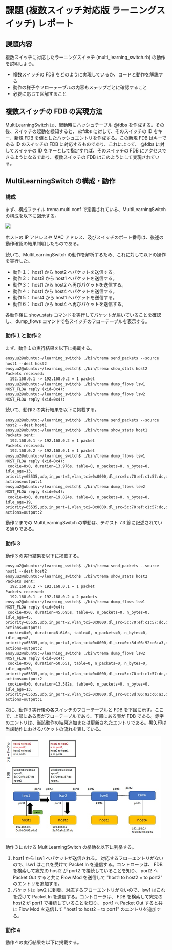 # 課題 (複数スイッチ対応版 ラーニングスイッチ) レポート

## 課題内容

複数スイッチに対応したラーニングスイッチ (multi_learning_switch.rb) の動作を説明しよう。

* 複数スイッチの FDB をどのように実現しているか、コードと動作を解説する
* 動作の様子やフローテーブルの内容もステップごとに確認すること
* 必要に応じて図解すること

## 複数スイッチの FDB の実現方法

MultiLearningSwitch は、起動時にハッシュテーブル @fdbs を作成する。その後、スイッチの起動を検知すると、 @fdbs に対して、そのスイッチの ID をキー、新規 FDB を値としたハッシュエントリを作成する。この新規 FDB はキーである ID のスイッチの FDB に対応するものであり、これによって、 @fdbs に対してスイッチの ID をキーとして指定すれば、そのスイッチの FDB にアクセスできるようになるであり、複数スイッチの FDB はこのようにして実現されている。

## MultiLearningSwitch の構成・動作

### 構成

まず、構成ファイル trema.multi.conf で定義されている、MultiLearningSwitch の構成を以下に図示する。

![](multi_learning_switch_constitution.jpeg)

ホストの IP アドレスや MAC アドレス、及びスイッチのポート番号は、後述の動作確認の結果判明したものである。

続いて、MultiLearningSwitch の動作を解析するため、これに対して以下の操作を実行した。

* 動作１： host1 から host2 へパケットを送信する。
* 動作２： host2 から host1 へパケットを送信する。
* 動作３： host1 から host2 へ再びパケットを送信する。
* 動作４： host1 から host4 へパケットを送信する。
* 動作５： host4 から host1 へパケットを送信する。
* 動作６： host1 から host4 へ再びパケットを送信する。

各動作後に show_stats コマンドを実行してパケットが届いていることを確認し、 dump_flows コマンドで各スイッチのフローテーブルを表示する。

### 動作１と動作２

まず、動作１の実行結果を以下に掲載する。

```
ensyuu2@ubuntu:~/learning_switch$ ./bin/trema send_packets --source host1 --dest host2
ensyuu2@ubuntu:~/learning_switch$ ./bin/trema show_stats host2
Packets received:
  192.168.0.1 -> 192.168.0.2 = 1 packet
ensyuu2@ubuntu:~/learning_switch$ ./bin/trema dump_flows lsw1
NXST_FLOW reply (xid=0x4):
ensyuu2@ubuntu:~/learning_switch$ ./bin/trema dump_flows lsw2
NXST_FLOW reply (xid=0x4):
```

続いて、動作２の実行結果を以下に掲載する。

```
ensyuu2@ubuntu:~/learning_switch$ ./bin/trema send_packets --source host2 --dest host1
ensyuu2@ubuntu:~/learning_switch$ ./bin/trema show_stats host1
Packets sent:
  192.168.0.1 -> 192.168.0.2 = 1 packet
Packets received:
  192.168.0.2 -> 192.168.0.1 = 1 packet
ensyuu2@ubuntu:~/learning_switch$ ./bin/trema dump_flows lsw1
NXST_FLOW reply (xid=0x4):
 cookie=0x0, duration=13.976s, table=0, n_packets=0, n_bytes=0, idle_age=13, priority=65535,udp,in_port=2,vlan_tci=0x0000,dl_src=5c:70:ef:c1:57:dc,dl_dst=0c:8d:06:92:c6:a3,nw_src=192.168.0.2,nw_dst=192.168.0.1,nw_tos=0,tp_src=0,tp_dst=0 actions=output:1
ensyuu2@ubuntu:~/learning_switch$ ./bin/trema dump_flows lsw2
NXST_FLOW reply (xid=0x4):
 cookie=0x0, duration=19.824s, table=0, n_packets=0, n_bytes=0, idle_age=19, priority=65535,udp,in_port=1,vlan_tci=0x0000,dl_src=5c:70:ef:c1:57:dc,dl_dst=0c:8d:06:92:c6:a3,nw_src=192.168.0.2,nw_dst=192.168.0.1,nw_tos=0,tp_src=0,tp_dst=0 actions=output:2
```

動作２までの MultiLearningSwitch の挙動は、テキスト 7.3 節に記述されている通りである。

### 動作３

動作３の実行結果を以下に掲載する。

```
ensyuu2@ubuntu:~/learning_switch$ ./bin/trema send_packets --source host1 --dest host2
ensyuu2@ubuntu:~/learning_switch$ ./bin/trema show_stats host2
Packets sent:
  192.168.0.2 -> 192.168.0.1 = 1 packet
Packets received:
  192.168.0.1 -> 192.168.0.2 = 2 packets
ensyuu2@ubuntu:~/learning_switch$ ./bin/trema dump_flows lsw1
NXST_FLOW reply (xid=0x4):
 cookie=0x0, duration=45.695s, table=0, n_packets=0, n_bytes=0, idle_age=45, priority=65535,udp,in_port=2,vlan_tci=0x0000,dl_src=5c:70:ef:c1:57:dc,dl_dst=0c:8d:06:92:c6:a3,nw_src=192.168.0.2,nw_dst=192.168.0.1,nw_tos=0,tp_src=0,tp_dst=0 actions=output:1
 cookie=0x0, duration=8.646s, table=0, n_packets=0, n_bytes=0, idle_age=8, priority=65535,udp,in_port=1,vlan_tci=0x0000,dl_src=0c:8d:06:92:c6:a3,dl_dst=5c:70:ef:c1:57:dc,nw_src=192.168.0.1,nw_dst=192.168.0.2,nw_tos=0,tp_src=0,tp_dst=0 actions=output:2
ensyuu2@ubuntu:~/learning_switch$ ./bin/trema dump_flows lsw2
NXST_FLOW reply (xid=0x4):
 cookie=0x0, duration=50.65s, table=0, n_packets=0, n_bytes=0, idle_age=50, priority=65535,udp,in_port=1,vlan_tci=0x0000,dl_src=5c:70:ef:c1:57:dc,dl_dst=0c:8d:06:92:c6:a3,nw_src=192.168.0.2,nw_dst=192.168.0.1,nw_tos=0,tp_src=0,tp_dst=0 actions=output:2
 cookie=0x0, duration=13.582s, table=0, n_packets=0, n_bytes=0, idle_age=13, priority=65535,udp,in_port=2,vlan_tci=0x0000,dl_src=0c:8d:06:92:c6:a3,dl_dst=5c:70:ef:c1:57:dc,nw_src=192.168.0.1,nw_dst=192.168.0.2,nw_tos=0,tp_src=0,tp_dst=0 actions=output:1
```

次に、動作３実行後の各スイッチのフローテーブルと FDB を下図に示す。ここで、上部にある表がフローテーブルであり、下部にある表が FDB である。赤字のエントリは、当該動作の結果追加または更新されたエントリである。黒矢印は当該動作におけるパケットの流れを表している。

 ![](multi_learning_switch_action3.jpeg)
 
 動作３における MultiLearningSwitch の挙動を以下に列挙する。
 
 1. host1 から lsw1 へパケットが送信される。 対応するフローエントリがないので、lsw1 はこれを受けて Packet In を送信する。コントローラは、 FDB を検索して宛先の host2 が port2 で接続していることを知り、 port2 へ Packet Out すると共に Flow Mod を送信して "host1 to host2 = to port2" のエントリを追加する。
 2. パケットは lsw2 に到着、対応するフローエントリがないので、lsw1 はこれを受けて Packet In を送信する。コントローラは、 FDB を検索して宛先の host2 が port1 で接続していることを知り、 port1 へ Packet Out すると共に Flow Mod を送信して "host1 to host2 = to port1" のエントリを追加する。

### 動作４

動作４の実行結果を以下に掲載する。

















